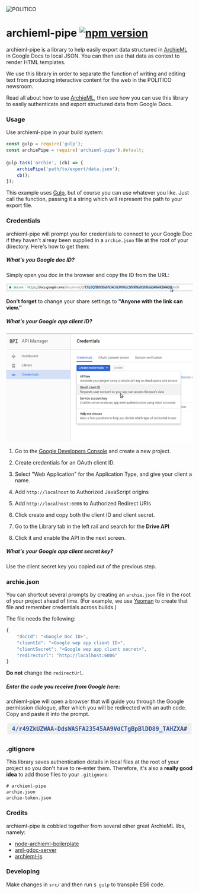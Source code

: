 ![POLITICO](https://rawgithub.com/The-Politico/src/master/images/logo/badge.png)

# archieml-pipe [![npm version](https://badge.fury.io/js/archieml-pipe.svg)](https://badge.fury.io/js/archieml-pipe)

archieml-pipe is a library to help easily export data structured in [ArchieML](http://archieml.org/) in Google Docs to local JSON. You can then use that data as context to render HTML templates.

We use this library in order to separate the function of writing and editing text from producing interactive content for the web in the POLITICO newsroom.

Read all about how to use [ArchieML](http://archieml.org/#demo), then see how you can use this library to easily authenticate and export structured data from Google Docs.

### Usage

Use archieml-pipe in your build system:

```javascript
const gulp = require('gulp');
const archiePipe = require('archieml-pipe').default;

gulp.task('archie', (cb) => {
    archiePipe('path/to/export/data.json');
    cb();
});
```

This example uses [Gulp](http://gulpjs.com/), but of course you can use whatever you like. Just call the function, passing it a string which will represent the path to your export file.

### Credentials

archieml-pipe will prompt you for credentials to connect to your Google Doc if they haven't alreay been supplied in a `archie.json` file at the root of your directory. Here's how to get them:

##### What's you Google doc ID?

Simply open you doc in the browser and copy the ID from the URL:

![GoogleDoc](docId.png)

**Don't forget** to change your share settings to **"Anyone with the link can view."**

##### What's your Google app client ID?

![Oauth](dev-console.png)

1. Go to the [Google Developers Console](https://console.developers.google.com) and create a new project.

2. Create credentials for an OAuth client ID.

3. Select "Web Application" for the Application Type, and give your client a name.

4. Add `http://localhost` to Authorized JavaScript origins

5. Add `http://localhost:6006` to Authorized Redirect URIs

6. Click create and copy both the client ID and client secret.

7. Go to the Library tab in the left rail and search for the **Drive API**

8. Click it and enable the API in the next screen.

##### What's your Google app client secret key?

Use the client secret key you copied out of the previous step.

### archie.json
You can shortcut several prompts by creating an `archie.json` file in the root of your project ahead of time. (For example, we use [Yeoman](http://yeoman.io/) to create that file and remember credentials across builds.)

The file needs the following:

```javascript
{
    "docId": "<Google Doc ID>",
    "clientId": "<Google wep app client ID>",
    "clientSecret": "<Google wep app client secret>",
    "redirectUrl": "http://localhost:6006"
}
```

**Do not** change the `redirectUrl`.

##### Enter the code you receive from Google here:

archieml-pipe will open a browser that will guide you through the Google permission dialogue, after which you will be redirected with an auth code. Copy and paste it into the prompt.

![Token](token.png)

### .gitignore

This library saves authentication details in local files at the root of your project so you don't have to re-enter them. Therefore, it's also a **really good idea** to add those files to your `.gitignore`:

```
# archieml-pipe
archie.json
archie-token.json
```

### Credits

archieml-pipe is cobbled together from several other great ArchieML libs, namely:
+ [node-archieml-boilerplate](https://github.com/stuartathompson/node-archieml-boilerplate)
+ [aml-gdoc-server](https://github.com/Quartz/aml-gdoc-server)
+ [archieml-js](https://github.com/newsdev/archieml-js/blob/master/examples/google_drive.js)

### Developing

Make changes in `src/` and then run `$ gulp` to transpile ES6 code.

